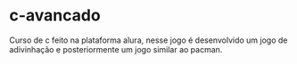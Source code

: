 # c-avancado

Curso de c feito na plataforma alura, nesse jogo é desenvolvido um jogo de adivinhação e posteriormente um jogo similar ao pacman.
